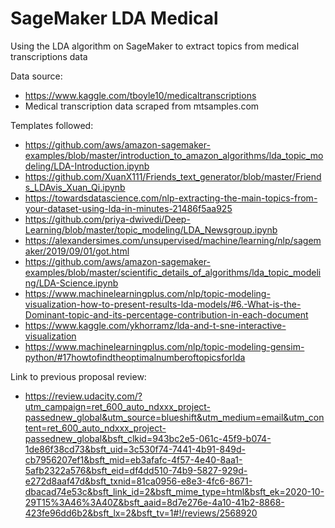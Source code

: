# SageMaker LDA Medical
Using the LDA algorithm on SageMaker to extract topics from medical transcriptions data

Data source:
* https://www.kaggle.com/tboyle10/medicaltranscriptions
* Medical transcription data scraped from mtsamples.com

Templates followed:
* https://github.com/aws/amazon-sagemaker-examples/blob/master/introduction_to_amazon_algorithms/lda_topic_modeling/LDA-Introduction.ipynb
* https://github.com/XuanX111/Friends_text_generator/blob/master/Friends_LDAvis_Xuan_Qi.ipynb
* https://towardsdatascience.com/nlp-extracting-the-main-topics-from-your-dataset-using-lda-in-minutes-21486f5aa925
* https://github.com/priya-dwivedi/Deep-Learning/blob/master/topic_modeling/LDA_Newsgroup.ipynb
* https://alexandersimes.com/unsupervised/machine/learning/nlp/sagemaker/2019/09/01/got.html
* https://github.com/aws/amazon-sagemaker-examples/blob/master/scientific_details_of_algorithms/lda_topic_modeling/LDA-Science.ipynb
* https://www.machinelearningplus.com/nlp/topic-modeling-visualization-how-to-present-results-lda-models/#6.-What-is-the-Dominant-topic-and-its-percentage-contribution-in-each-document
* https://www.kaggle.com/ykhorramz/lda-and-t-sne-interactive-visualization
* https://www.machinelearningplus.com/nlp/topic-modeling-gensim-python/#17howtofindtheoptimalnumberoftopicsforlda


Link to previous proposal review:
* https://review.udacity.com/?utm_campaign=ret_600_auto_ndxxx_project-passednew_global&utm_source=blueshift&utm_medium=email&utm_content=ret_600_auto_ndxxx_project-passednew_global&bsft_clkid=943bc2e5-061c-45f9-b074-1de86f38cd73&bsft_uid=3c530f74-7441-4b91-849d-cb7956207ef1&bsft_mid=eb3afafc-4f57-4e40-8aa1-5afb2322a576&bsft_eid=df4dd510-74b9-5827-929d-e272d8aaf47d&bsft_txnid=81ca0956-e8e3-4fc6-8671-dbacad74e53c&bsft_link_id=2&bsft_mime_type=html&bsft_ek=2020-10-29T15%3A46%3A40Z&bsft_aaid=8d7e276e-4a10-41b2-8868-423fe96dd6b2&bsft_lx=2&bsft_tv=1#!/reviews/2568920
